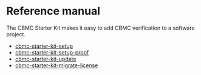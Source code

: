 # Reference manual

The CBMC Starter Kit makes it easy to add CBMC verification to a
software project.

* [cbmc-starter-kit-setup](cbmc-starter-kit-setup.md)
* [cbmc-starter-kit-setup-proof](cbmc-starter-kit-setup-proof.md)
* [cbmc-starter-kit-update](cbmc-starter-kit-update.md)
* [cbmc-starter-kit-migrate-license](cbmc-starter-kit-migrate-license.md)
